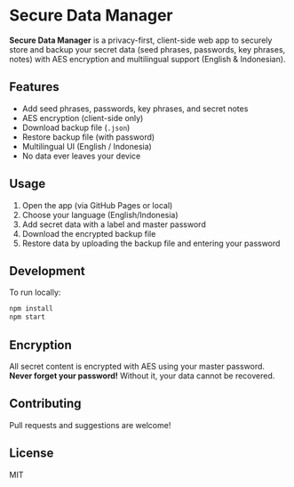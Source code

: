 # Secure Data Manager

**Secure Data Manager** is a privacy-first, client-side web app to securely store and backup your secret data (seed phrases, passwords, key phrases, notes) with AES encryption and multilingual support (English & Indonesian).

## Features

- Add seed phrases, passwords, key phrases, and secret notes
- AES encryption (client-side only)
- Download backup file (`.json`)
- Restore backup file (with password)
- Multilingual UI (English / Indonesia)
- No data ever leaves your device

## Usage

1. Open the app (via GitHub Pages or local)
2. Choose your language (English/Indonesia)
3. Add secret data with a label and master password
4. Download the encrypted backup file
5. Restore data by uploading the backup file and entering your password

## Development

To run locally:

```bash
npm install
npm start
```

## Encryption

All secret content is encrypted with AES using your master password. **Never forget your password!** Without it, your data cannot be recovered.

## Contributing

Pull requests and suggestions are welcome!

## License

MIT
